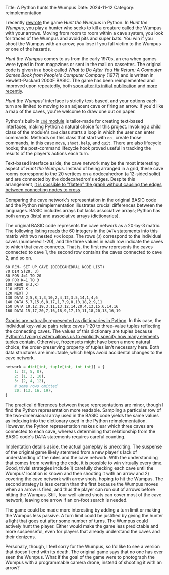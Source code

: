 Title: A Python hunts the Wumpus
Date: 2024-11-12
Category: reimplementation

I recently [rewrote](https://github.com/papplegate/wumpus) the game _Hunt the Wumpus_ in Python.  In _Hunt the Wumpus_, you play a hunter who seeks to kill a creature called the Wumpus with your arrows.  Moving from room to room within a cave system, you look for traces of the Wumpus and avoid pits and super bats.  You win if you shoot the Wumpus with an arrow; you lose if you fall victim to the Wumpus or one of the hazards.

_Hunt the Wumpus_ comes to us from the early 1970s, an era when games were typed in from magazines or sent in the mail on cassettes.  The original code is given in a book called _What to Do After You Hit Return: A Computer Games Book from People's Computer Company_ (1977) and is written in Hewlett-Packard 2000F BASIC.  The game has been reimplemented and improved upon repeatedly, both [soon after its initial publication](https://archive.org/details/Super-Wumpus-Jack-Emmerichs-1978) and [more recently](https://blog.codinghorror.com/the-history-of-wumpus/).

_Hunt the Wumpus_' interface is strictly text-based, and your options each turn are limited to moving to an adjacent cave or firing an arrow.  If you'd like a map of the caves, you're welcome to draw one out on paper.

Python's built-in [`cmd` module](https://docs.python.org/3.11/library/cmd.html) is tailor-made for creating text-based interfaces, making Python a natural choice for this project.  Invoking a child class of the module's `Cmd` class starts a loop in which the user can enter commands.  Methods on this class that start with `do_` create those commands, in this case `move`, `shoot`, `help`, and `quit`.  There are also lifecycle hooks; the post-command lifecycle hook proved useful in tracking the results of the player's actions each turn. 

Text-based interface aside, the cave network may be the most interesting aspect of _Hunt the Wumpus_.  Instead of being arranged in a grid, these cave rooms correspond to the 20 vertices on a dodecahedron (a 12-sided solid) and are connected by the dodecahedron's edges.  Despite this arrangement, [it is possible to "flatten" the graph without causing the edges between connecting nodes to cross](https://en.wikipedia.org/wiki/Hunt_the_Wumpus#/media/File:Hunt_the_Wumpus_map.svg).

Comparing the cave network's representation in the original BASIC code and the Python reimplementation illustrates crucial differences between the languages.  BASIC includes arrays but lacks associative arrays; Python has both arrays (lists) and associative arrays (dictionaries).

The original BASIC code represents the cave network as a 20-by-3 matrix.  The following listing reads the 60 integers in the `DATA` statements into this matrix with two nested `FOR` loops.  The rows (`J`) correspond to the individual caves (numbered 1-20), and the three values in each row indicate the caves to which that cave connects.  That is, the first row represents the caves connected to cave 1, the second row contains the caves connected to cave 2, and so on. 

```basic
60 REM- SET UP CAVE (DODECAHEDRAL NODE LIST)
70 DIM S(20, 3)
80 FOR J=1 TO 20
90 FOR K=1 TO 3
100 READ S(J,K)
110 NEXT K
120 NEXT J
130 DATA 2,5,8,1,3,10,2,4,12,3,5,14,1,4,6
140 DATA 5,7,15,6,8,17,1,7,9,8,10,18,2,9,11
150 DATA 10,12,19,3,11,13,12,14,20,4,13,15,6,14,16
160 DATA 15,17,20,7,16,18,9,17,19,11,18,20,13,16,19
```

[Graphs are naturally represented as dictionaries in Python](https://www.python.org/doc/essays/graphs/).  In this case, the individual key-value pairs relate caves 1-20 to three-value tuples reflecting the connecting caves.  The values of this dictionary are tuples because [Python's typing system allows us to explicitly specify how many elements tuples contain](https://docs.python.org/3/library/typing.html#annotating-tuples).  Otherwise, frozensets might have been a more natural choice; the order-preserving property of tuples isn't necessary here.  Both data structures are immutable, which helps avoid accidental changes to the cave network.

```python
network = dict[int, tuple[int, int int]] = {
    1: (2, 5, 8),
    2: (1, 3, 10),
    3: (2, 4, 12),
    # some rows omitted
    20: (13, 16, 19),
}
```

The practical differences between these representations are minor, though I find the Python representation more readable.  Sampling a particular row of the two-dimensional array used in the BASIC code yields the same values as indexing into the dictionary used in the Python reimplementation.  However, the Python representation makes clear which three caves are connected to each cave, whereas determining that relationship from the BASIC code's DATA statements requires careful counting.  

Implentation details aside, the actual gameplay is unexciting.  The suspense of the original game likely stemmed from a new player's lack of understanding of the rules and the cave network.  With the understanding that comes from rewriting the code, it is possible to win virtually every time.  Good, trivial strategies include 1) carefully checking each cave until the Wumpus' location is known and then shooting it with an arrow and 2) covering the cave network with arrow shots, hoping to hit the Wumpus.  The second strategy is less certain than the first because the Wumpus moves when an arrow is fired, and thus the player can run out of arrows before hitting the Wumpus.  Still, four well-aimed shots can cover most of the cave network, leaving one arrow if an on-foot search is needed. 

The game could be made more interesting by adding a turn limit or making the Wumpus less passive.  A turn limit could be justified by giving the hunter a light that goes out after some number of turns.  The Wumpus could actively hunt the player.  Either would make the game less predictable and more suspenseful, even for players that already understand the caves and their denizens.  

Personally, though, I feel sorry for the Wumpus, so I'd like to see a version that doesn't end with its death.  The original game says that no one has ever seen the Wumpus.  What if the goal of the game were to photograph the Wumpus with a programmable camera drone, instead of shooting it with an arrow?

